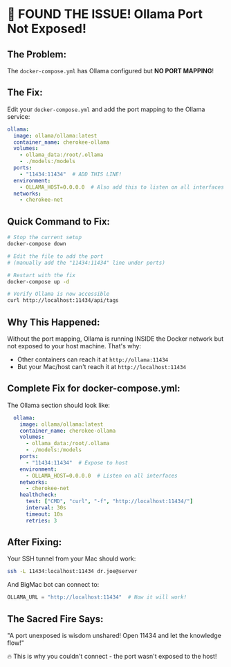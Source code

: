 # 🚨 FOUND THE ISSUE! Ollama Port Not Exposed!

## The Problem:
The `docker-compose.yml` has Ollama configured but **NO PORT MAPPING**!

## The Fix:

Edit your `docker-compose.yml` and add the port mapping to the Ollama service:

```yaml
ollama:
  image: ollama/ollama:latest
  container_name: cherokee-ollama
  volumes:
    - ollama_data:/root/.ollama
    - ./models:/models
  ports:
    - "11434:11434"  # ADD THIS LINE!
  environment:
    - OLLAMA_HOST=0.0.0.0  # Also add this to listen on all interfaces
  networks:
    - cherokee-net
```

## Quick Command to Fix:

```bash
# Stop the current setup
docker-compose down

# Edit the file to add the port
# (manually add the "11434:11434" line under ports)

# Restart with the fix
docker-compose up -d

# Verify Ollama is now accessible
curl http://localhost:11434/api/tags
```

## Why This Happened:

Without the port mapping, Ollama is running INSIDE the Docker network but not exposed to your host machine. That's why:
- Other containers can reach it at `http://ollama:11434`
- But your Mac/host can't reach it at `http://localhost:11434`

## Complete Fix for docker-compose.yml:

The Ollama section should look like:

```yaml
  ollama:
    image: ollama/ollama:latest
    container_name: cherokee-ollama
    volumes:
      - ollama_data:/root/.ollama
      - ./models:/models
    ports:
      - "11434:11434"  # Expose to host
    environment:
      - OLLAMA_HOST=0.0.0.0  # Listen on all interfaces
    networks:
      - cherokee-net
    healthcheck:
      test: ["CMD", "curl", "-f", "http://localhost:11434/"]
      interval: 30s
      timeout: 10s
      retries: 3
```

## After Fixing:

Your SSH tunnel from your Mac should work:
```bash
ssh -L 11434:localhost:11434 dr.joe@server
```

And BigMac bot can connect to:
```python
OLLAMA_URL = "http://localhost:11434"  # Now it will work!
```

## The Sacred Fire Says:
"A port unexposed is wisdom unshared! Open 11434 and let the knowledge flow!"

🔥 This is why you couldn't connect - the port wasn't exposed to the host!
